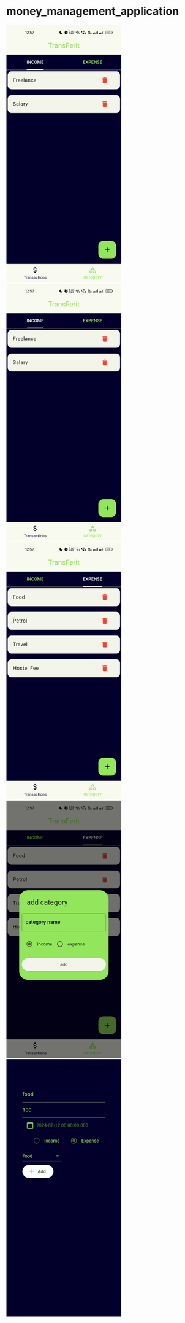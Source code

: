 # money_management_application


<img src="Screenshot_2024-08-12-12-57-37-76_7b7e460c589e94f4dcf94779b1f783a5.jpg" alt="Home Screenshot" width="300">
<img src="Screenshot_2024-08-12-12-57-37-76_7b7e460c589e94f4dcf94779b1f783a5.jpg" alt="Home Screenshot" width="300">
<img src="Screenshot_2024-08-12-12-57-39-94_7b7e460c589e94f4dcf94779b1f783a5.jpg" alt="Home Screenshot" width="300">
<img src="Screenshot_2024-08-12-12-57-41-97_7b7e460c589e94f4dcf94779b1f783a5.jpg" alt="Home Screenshot" width="300">
<img src="Screenshot_2024-08-12-12-57-59-00_7b7e460c589e94f4dcf94779b1f783a5.jpg" alt="Home Screenshot" width="300">

